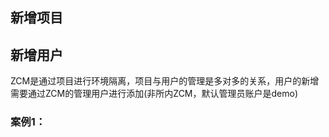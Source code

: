 
## 新增项目

## 新增用户
ZCM是通过项目进行环境隔离，项目与用户的管理是多对多的关系，用户的新增需要通过ZCM的管理用户进行添加(非所内ZCM，默认管理员账户是demo)

### 案例1：

